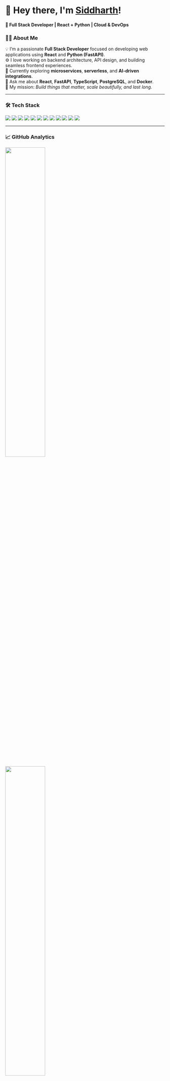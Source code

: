 <!-- HEADER -->
<h1>👋 Hey there, I'm <a href="https://siddhucode.github.io" target="_blank">Siddharth</a>!</h1>
<h4>🚀 Full Stack Developer | React + Python | Cloud & DevOps </h4>

<!-- ABOUT -->
### 👨‍💻 About Me  

💡 I’m a passionate **Full Stack Developer** focused on developing web applications using **React** and **Python (FastAPI)**.  
⚙️ I love working on backend architecture, API design, and building seamless frontend experiences.  
🌱 Currently exploring **microservices**, **serverless**, and **AI-driven integrations**.  
💬 Ask me about **React**, **FastAPI**, **TypeScript**, **PostgreSQL**, and **Docker**.  
🎯 My mission: *Build things that matter, scale beautifully, and last long.*  

---

<!-- TECH STACK -->
### 🛠️ Tech Stack  

<p align="start">
  <!-- Frontend -->
  <img src="https://img.shields.io/badge/React-blue?style=for-the-badge&logo=react&logoColor=white" />
  <img src="https://img.shields.io/badge/Next.js-black?style=for-the-badge&logo=next.js&logoColor=white" />
  <img src="https://img.shields.io/badge/TailwindCSS-06B6D4?style=for-the-badge&logo=tailwindcss&logoColor=white" />
  <img src="https://img.shields.io/badge/TypeScript-3178C6?style=for-the-badge&logo=typescript&logoColor=white" />
  <!-- Backend -->
  <img src="https://img.shields.io/badge/FastAPI-009688?style=for-the-badge&logo=fastapi&logoColor=white" />
  <img src="https://img.shields.io/badge/Python-3776AB?style=for-the-badge&logo=python&logoColor=white" />
  <img src="https://img.shields.io/badge/PostgreSQL-336791?style=for-the-badge&logo=postgresql&logoColor=white" />
  <img src="https://img.shields.io/badge/Redis-DC382D?style=for-the-badge&logo=redis&logoColor=white" />
  <!-- DevOps -->
  <img src="https://img.shields.io/badge/Docker-2496ED?style=for-the-badge&logo=docker&logoColor=white" />
  <img src="https://img.shields.io/badge/AWS-FF9900?style=for-the-badge&logo=amazonaws&logoColor=white" />
  <img src="https://img.shields.io/badge/GitHub%20Actions-2088FF?style=for-the-badge&logo=githubactions&logoColor=white" />
  <img src="https://img.shields.io/badge/Linux-FCC624?style=for-the-badge&logo=linux&logoColor=black" />
</p>

---

<!-- PROJECTS -->
<!-- ### 🌍 Featured Projects  

#### 🧩 [Project One](https://github.com/siddhucode/project-one)
> Full-stack application built with **React + FastAPI** — modern authentication, REST APIs, and Dockerized deployment.  
> **Stack:** React, FastAPI, PostgreSQL, Docker, AWS EC2  

⭐ **Highlights**  
- 🚀 Async endpoints with FastAPI  
- 🎨 TailwindCSS for modern UI  
- 🔐 JWT Authentication  
- ☁️ Deployed via Docker on AWS  

#### 📊 [Project Two](https://github.com/siddhucode/project-two)
> Real-time analytics dashboard using WebSockets, PostgreSQL, and React.  
> **Stack:** React, FastAPI, Redis, Socket.IO  

---
-->


<!-- STATS -->
### 📈 GitHub Analytics  

<p align="start">
  <img width="50%" src="https://github-readme-stats.vercel.app/api?username=siddhucode&show_icons=true&theme=tokyonight&hide_border=true" />


  <img width="50%" src="https://github-readme-streak-stats.herokuapp.com/?user=siddhucode&theme=tokyonight&hide_border=true" />


  <img width="50%" src="https://github-readme-stats.vercel.app/api/top-langs/?username=siddhucode&layout=compact&theme=tokyonight&hide_border=true" />

</p>

---

<!-- CONNECT -->
### 🤝 Connect with Me  

<p align="start">
  <a href="https://linkedin.com/in/siddhucode" target="_blank">
    <img src="https://img.shields.io/badge/LinkedIn-0077B5?style=for-the-badge&logo=linkedin&logoColor=white" />
  </a>
  <a href="https://siddhucode.github.io" target="_blank">
    <img src="https://img.shields.io/badge/Portfolio-000000?style=for-the-badge&logo=About.me&logoColor=white" />
  </a>
  <a href="mailto:sidhu5424s@gmail.com">
    <img src="https://img.shields.io/badge/Email-D14836?style=for-the-badge&logo=gmail&logoColor=white" />
  </a>
  <a href="https://github.com/siddhucode" target="_blank">
    <img src="https://img.shields.io/badge/GitHub-181717?style=for-the-badge&logo=github&logoColor=white" />
  </a>
</p>

<!-- FOOTER -->
<p align="start">
  <img src="https://capsule-render.vercel.app/api?type=waving&color=0:00C4FF,100:8B5CF6&height=120&section=footer"/>
</p>

